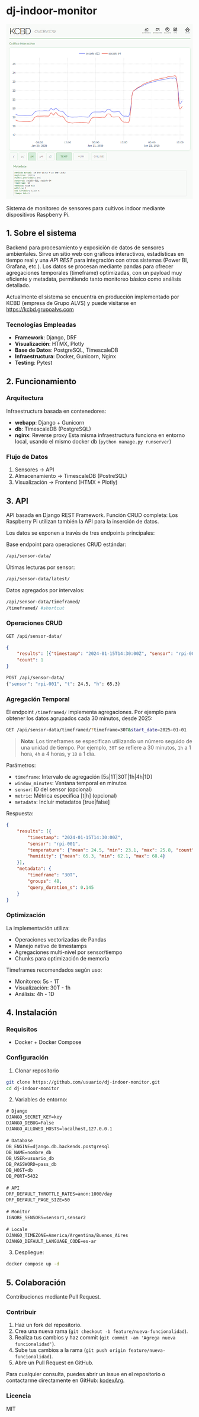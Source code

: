 # dj-indoor-monitor

![Captura de pantalla](./core/static/images/captura.png)

Sistema de monitoreo de sensores para cultivos indoor mediante dispositivos Raspberry Pi.

## 1. Sobre el sistema

Backend para procesamiento y exposición de datos de sensores ambientales. Sirve un sitio web con gráficos interactivos, estadísticas en tiempo real y una *API REST* para integración con otros sistemas (Power BI, Grafana, etc.). Los datos se procesan mediante pandas para ofrecer agregaciones temporales (timeframe) optimizadas, con un payload muy eficiente y metadata, permitiendo tanto monitoreo básico como análisis detallado.

Actualmente el sistema se encuentra en producción implementado por KCBD (empresa de Grupo ALVS) y puede visitarse en https://kcbd.grupoalvs.com

### Tecnologías Empleadas
- **Framework**: Django, DRF
- **Visualización**: HTMX, Plotly
- **Base de Datos**: PostgreSQL, TimescaleDB
- **Infraestructura**: Docker, Gunicorn, Nginx
- **Testing**: Pytest

## 2. Funcionamiento

### Arquitectura
Infraestructura basada en contenedores:
- **webapp**: Django + Gunicorn
- **db**: TimescaleDB (PostgreSQL)
- **nginx**: Reverse proxy
Esta misma infraestructura funciona en entorno local, usando el mismo docker db (`python manage.py runserver`)

### Flujo de Datos
1. Sensores -> API
2. Almacenamiento -> TimescaleDB (PostreSQL)
3. Visualización -> Frontend (HTMX + Plotly)

## 3. API

API basada en Django REST Framework. Función CRUD completa: Los Raspberry Pi utilizan también la API para la inserción de datos.

Los datos se exponen a través de tres endpoints principales:

Base endpoint para operaciones CRUD estándar:
```bash
/api/sensor-data/
```

Últimas lecturas por sensor:
```bash
/api/sensor-data/latest/
```

Datos agregados por intervalos:
```bash
/api/sensor-data/timeframed/
/timeframed/ #shortcut
```

### Operaciones CRUD

```bash
GET /api/sensor-data/
```
```json
{
    "results": [{"timestamp": "2024-01-15T14:30:00Z", "sensor": "rpi-001", "t": 24.5, "h": 65.3}],
    "count": 1
}
```

```bash
POST /api/sensor-data/
{"sensor": "rpi-001", "t": 24.5, "h": 65.3}
```

### Agregación Temporal

El endpoint `/timeframed/` implementa agregaciones. Por ejemplo para obtener los datos agrupados cada 30 minutos, desde 2025:

```bash
GET /api/sensor-data/timeframed/?timeframe=30T&start_date=2025-01-01
```

> **Nota**: Los timeframes se especifican utilizando un número seguido de una unidad de tiempo. Por ejemplo, `30T` se refiere a 30 minutos, `1h` a 1 hora, `4h` a 4 horas, y `1D` a 1 día.

Parámetros:
- `timeframe`: Intervalo de agregación [5s|1T|30T|1h|4h|1D]
- `window_minutes`: Ventana temporal en minutos
- `sensor`: ID del sensor (opcional)
- `metric`: Métrica específica [t|h] (opcional)
- `metadata`: Incluir metadatos [true|false]

Respuesta:
```json
{
    "results": [{
        "timestamp": "2024-01-15T14:30:00Z",
        "sensor": "rpi-001",
        "temperature": {"mean": 24.5, "min": 23.1, "max": 25.8, "count": 12},
        "humidity": {"mean": 65.3, "min": 62.1, "max": 68.4}
    }],
    "metadata": {
        "timeframe": "30T",
        "groups": 48,
        "query_duration_s": 0.145
    }
}
```

### Optimización

La implementación utiliza:
- Operaciones vectorizadas de Pandas
- Manejo nativo de timestamps
- Agregaciones multi-nivel por sensor/tiempo
- Chunks para optimización de memoria

Timeframes recomendados según uso:
- Monitoreo: 5s - 1T
- Visualización: 30T - 1h
- Análisis: 4h - 1D

## 4. Instalación

### Requisitos
- Docker + Docker Compose

### Configuración
1. Clonar repositorio
```bash
git clone https://github.com/usuario/dj-indoor-monitor.git
cd dj-indoor-monitor
```

2. Variables de entorno:
```env
# Django
DJANGO_SECRET_KEY=key
DJANGO_DEBUG=False
DJANGO_ALLOWED_HOSTS=localhost,127.0.0.1

# Database
DB_ENGINE=django.db.backends.postgresql
DB_NAME=nombre_db
DB_USER=usuario_db
DB_PASSWORD=pass_db
DB_HOST=db
DB_PORT=5432

# API
DRF_DEFAULT_THROTTLE_RATES=anon:1000/day
DRF_DEFAULT_PAGE_SIZE=50

# Monitor
IGNORE_SENSORS=sensor1,sensor2

# Locale
DJANGO_TIMEZONE=America/Argentina/Buenos_Aires
DJANGO_DEFAULT_LANGUAGE_CODE=es-ar
```

3. Despliegue:
```bash
docker compose up -d
```

## 5. Colaboración

Contribuciones mediante Pull Request.

### Contribuir
1. Haz un fork del repositorio.
2. Crea una nueva rama (`git checkout -b feature/nueva-funcionalidad`).
3. Realiza tus cambios y haz commit (`git commit -am 'Agrega nueva funcionalidad'`).
4. Sube tus cambios a la rama (`git push origin feature/nueva-funcionalidad`).
5. Abre un Pull Request en GitHub.

Para cualquier consulta, puedes abrir un issue en el repositorio o contactarme directamente en GitHub: [kodexArg](https://github.com/kodexArg).

### Licencia
MIT

